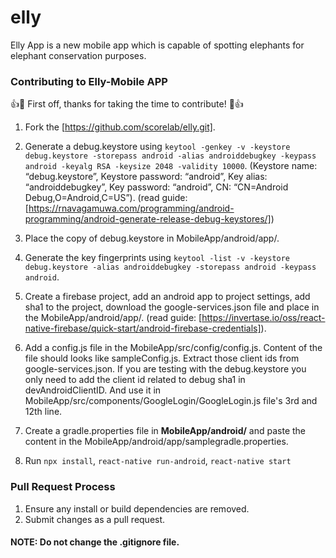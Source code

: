 # elly

Elly App is a new mobile app which is capable of spotting elephants for elephant conservation purposes.

### Contributing to Elly-Mobile APP

:+1::tada: First off, thanks for taking the time to contribute! :tada::+1:

1. Fork the [https://github.com/scorelab/elly.git].

2. Generate a debug.keystore using `keytool -genkey -v -keystore debug.keystore -storepass android -alias androiddebugkey -keypass android -keyalg RSA -keysize 2048 -validity 10000`. (Keystore name: “debug.keystore”, Keystore password: “android”, Key alias: “androiddebugkey”, Key password: “android”, CN: “CN=Android Debug,O=Android,C=US”). (read guide: [https://rnavagamuwa.com/programming/android-programming/android-generate-release-debug-keystores/])

3. Place the copy of debug.keystore in MobileApp/android/app/.

4. Generate the key fingerprints using `keytool -list -v -keystore debug.keystore -alias androiddebugkey -storepass android -keypass android`.

5. Create a firebase project, add an android app to project settings, add sha1 to the project, download the google-services.json file and place in the MobileApp/android/app/. (read guide: [https://invertase.io/oss/react-native-firebase/quick-start/android-firebase-credentials]).

6. Add a config.js file in the MobileApp/src/config/config.js. Content of the file should looks like sampleConfig.js. Extract those client ids from google-services.json. If you are testing with the debug.keystore you only need to add the client id related to debug sha1 in devAndroidClientID. And use it in MobileApp/src/components/GoogleLogin/GoogleLogin.js file's 3rd and 12th line.

7. Create a gradle.properties file in **MobileApp/android/** and paste the content in the MobileApp/android/app/samplegradle.properties.

8. Run `npx install`, `react-native run-android`, `react-native start`

### Pull Request Process

1. Ensure any install or build dependencies are removed.
2. Submit changes as a pull request.

#### NOTE: Do not change the .gitignore file.
